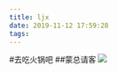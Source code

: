```yaml
---
title: ljx
date: 2019-11-12 17:59:28
tags:
---
```

#去吃火锅吧
##蒙总请客
![](https://ftp.bmp.ovh/imgs/2019/11/6e994a238433a8a9.jpg)
